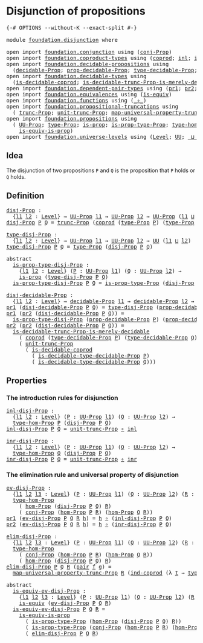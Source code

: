 # Disjunction of propositions

<pre class="Agda"><a id="40" class="Symbol">{-#</a> <a id="44" class="Keyword">OPTIONS</a> <a id="52" class="Pragma">--without-K</a> <a id="64" class="Pragma">--exact-split</a> <a id="78" class="Symbol">#-}</a>

<a id="83" class="Keyword">module</a> <a id="90" href="foundation.disjunction.html" class="Module">foundation.disjunction</a> <a id="113" class="Keyword">where</a>

<a id="120" class="Keyword">open</a> <a id="125" class="Keyword">import</a> <a id="132" href="foundation.conjunction.html" class="Module">foundation.conjunction</a> <a id="155" class="Keyword">using</a> <a id="161" class="Symbol">(</a><a id="162" href="foundation.conjunction.html#693" class="Function">conj-Prop</a><a id="171" class="Symbol">)</a>
<a id="173" class="Keyword">open</a> <a id="178" class="Keyword">import</a> <a id="185" href="foundation.coproduct-types.html" class="Module">foundation.coproduct-types</a> <a id="212" class="Keyword">using</a> <a id="218" class="Symbol">(</a><a id="219" href="foundation.coproduct-types.html#1168" class="Datatype">coprod</a><a id="225" class="Symbol">;</a> <a id="227" href="foundation.coproduct-types.html#1239" class="InductiveConstructor">inl</a><a id="230" class="Symbol">;</a> <a id="232" href="foundation.coproduct-types.html#1262" class="InductiveConstructor">inr</a><a id="235" class="Symbol">;</a> <a id="237" href="foundation.coproduct-types.html#1284" class="Function">ind-coprod</a><a id="247" class="Symbol">)</a>
<a id="249" class="Keyword">open</a> <a id="254" class="Keyword">import</a> <a id="261" href="foundation.decidable-propositions.html" class="Module">foundation.decidable-propositions</a> <a id="295" class="Keyword">using</a>
  <a id="303" class="Symbol">(</a><a id="304" href="foundation.decidable-propositions.html#1883" class="Function">decidable-Prop</a><a id="318" class="Symbol">;</a> <a id="320" href="foundation.decidable-propositions.html#2032" class="Function">prop-decidable-Prop</a><a id="339" class="Symbol">;</a> <a id="341" href="foundation.decidable-propositions.html#2141" class="Function">type-decidable-Prop</a><a id="360" class="Symbol">;</a> <a id="362" href="foundation.decidable-propositions.html#2371" class="Function">is-decidable-type-decidable-Prop</a><a id="394" class="Symbol">)</a>
<a id="396" class="Keyword">open</a> <a id="401" class="Keyword">import</a> <a id="408" href="foundation.decidable-types.html" class="Module">foundation.decidable-types</a> <a id="435" class="Keyword">using</a>
  <a id="443" class="Symbol">(</a><a id="444" href="foundation.decidable-types.html#2953" class="Function">is-decidable-coprod</a><a id="463" class="Symbol">;</a> <a id="465" href="foundation.decidable-types.html#8473" class="Function">is-decidable-trunc-Prop-is-merely-decidable</a><a id="508" class="Symbol">)</a>
<a id="510" class="Keyword">open</a> <a id="515" class="Keyword">import</a> <a id="522" href="foundation.dependent-pair-types.html" class="Module">foundation.dependent-pair-types</a> <a id="554" class="Keyword">using</a> <a id="560" class="Symbol">(</a><a id="561" href="foundation-core.dependent-pair-types.html#592" class="Field">pr1</a><a id="564" class="Symbol">;</a> <a id="566" href="foundation-core.dependent-pair-types.html#604" class="Field">pr2</a><a id="569" class="Symbol">;</a> <a id="571" href="foundation-core.dependent-pair-types.html#575" class="InductiveConstructor">pair</a><a id="575" class="Symbol">)</a>
<a id="577" class="Keyword">open</a> <a id="582" class="Keyword">import</a> <a id="589" href="foundation.equivalences.html" class="Module">foundation.equivalences</a> <a id="613" class="Keyword">using</a> <a id="619" class="Symbol">(</a><a id="620" href="foundation-core.equivalences.html#1542" class="Function">is-equiv</a><a id="628" class="Symbol">)</a>
<a id="630" class="Keyword">open</a> <a id="635" class="Keyword">import</a> <a id="642" href="foundation.functions.html" class="Module">foundation.functions</a> <a id="663" class="Keyword">using</a> <a id="669" class="Symbol">(</a><a id="670" href="foundation-core.functions.html#407" class="Function Operator">_∘_</a><a id="673" class="Symbol">)</a>
<a id="675" class="Keyword">open</a> <a id="680" class="Keyword">import</a> <a id="687" href="foundation.propositional-truncations.html" class="Module">foundation.propositional-truncations</a> <a id="724" class="Keyword">using</a>
  <a id="732" class="Symbol">(</a> <a id="734" href="foundation.propositional-truncations.html#2510" class="Function">trunc-Prop</a><a id="744" class="Symbol">;</a> <a id="746" href="foundation.propositional-truncations.html#2096" class="Function">unit-trunc-Prop</a><a id="761" class="Symbol">;</a> <a id="763" href="foundation.propositional-truncations.html#5222" class="Function">map-universal-property-trunc-Prop</a><a id="796" class="Symbol">)</a>
<a id="798" class="Keyword">open</a> <a id="803" class="Keyword">import</a> <a id="810" href="foundation.propositions.html" class="Module">foundation.propositions</a> <a id="834" class="Keyword">using</a>
  <a id="842" class="Symbol">(</a> <a id="844" href="foundation-core.propositions.html#1322" class="Function">UU-Prop</a><a id="851" class="Symbol">;</a> <a id="853" href="foundation-core.propositions.html#1424" class="Function">type-Prop</a><a id="862" class="Symbol">;</a> <a id="864" href="foundation-core.propositions.html#1246" class="Function">is-prop</a><a id="871" class="Symbol">;</a> <a id="873" href="foundation-core.propositions.html#1491" class="Function">is-prop-type-Prop</a><a id="890" class="Symbol">;</a> <a id="892" href="foundation.propositions.html#3734" class="Function">type-hom-Prop</a><a id="905" class="Symbol">;</a> <a id="907" href="foundation.propositions.html#4054" class="Function">hom-Prop</a><a id="915" class="Symbol">;</a>
    <a id="921" href="foundation-core.propositions.html#3624" class="Function">is-equiv-is-prop</a><a id="937" class="Symbol">)</a>
<a id="939" class="Keyword">open</a> <a id="944" class="Keyword">import</a> <a id="951" href="foundation.universe-levels.html" class="Module">foundation.universe-levels</a> <a id="978" class="Keyword">using</a> <a id="984" class="Symbol">(</a><a id="985" href="Agda.Primitive.html#597" class="Postulate">Level</a><a id="990" class="Symbol">;</a> <a id="992" href="foundation-core.universe-levels.html#222" class="Primitive">UU</a><a id="994" class="Symbol">;</a> <a id="996" href="Agda.Primitive.html#810" class="Primitive Operator">_⊔_</a><a id="999" class="Symbol">)</a>
</pre>
## Idea

The disjunction of two propositions `P` and `Q` is the proposition that `P` holds or `Q` holds.

## Definition

<pre class="Agda"><a id="disj-Prop"></a><a id="1135" href="foundation.disjunction.html#1135" class="Function">disj-Prop</a> <a id="1145" class="Symbol">:</a>
  <a id="1149" class="Symbol">{</a><a id="1150" href="foundation.disjunction.html#1150" class="Bound">l1</a> <a id="1153" href="foundation.disjunction.html#1153" class="Bound">l2</a> <a id="1156" class="Symbol">:</a> <a id="1158" href="Agda.Primitive.html#597" class="Postulate">Level</a><a id="1163" class="Symbol">}</a> <a id="1165" class="Symbol">→</a> <a id="1167" href="foundation-core.propositions.html#1322" class="Function">UU-Prop</a> <a id="1175" href="foundation.disjunction.html#1150" class="Bound">l1</a> <a id="1178" class="Symbol">→</a> <a id="1180" href="foundation-core.propositions.html#1322" class="Function">UU-Prop</a> <a id="1188" href="foundation.disjunction.html#1153" class="Bound">l2</a> <a id="1191" class="Symbol">→</a> <a id="1193" href="foundation-core.propositions.html#1322" class="Function">UU-Prop</a> <a id="1201" class="Symbol">(</a><a id="1202" href="foundation.disjunction.html#1150" class="Bound">l1</a> <a id="1205" href="Agda.Primitive.html#810" class="Primitive Operator">⊔</a> <a id="1207" href="foundation.disjunction.html#1153" class="Bound">l2</a><a id="1209" class="Symbol">)</a>
<a id="1211" href="foundation.disjunction.html#1135" class="Function">disj-Prop</a> <a id="1221" href="foundation.disjunction.html#1221" class="Bound">P</a> <a id="1223" href="foundation.disjunction.html#1223" class="Bound">Q</a> <a id="1225" class="Symbol">=</a> <a id="1227" href="foundation.propositional-truncations.html#2510" class="Function">trunc-Prop</a> <a id="1238" class="Symbol">(</a><a id="1239" href="foundation.coproduct-types.html#1168" class="Datatype">coprod</a> <a id="1246" class="Symbol">(</a><a id="1247" href="foundation-core.propositions.html#1424" class="Function">type-Prop</a> <a id="1257" href="foundation.disjunction.html#1221" class="Bound">P</a><a id="1258" class="Symbol">)</a> <a id="1260" class="Symbol">(</a><a id="1261" href="foundation-core.propositions.html#1424" class="Function">type-Prop</a> <a id="1271" href="foundation.disjunction.html#1223" class="Bound">Q</a><a id="1272" class="Symbol">))</a>

<a id="type-disj-Prop"></a><a id="1276" href="foundation.disjunction.html#1276" class="Function">type-disj-Prop</a> <a id="1291" class="Symbol">:</a>
  <a id="1295" class="Symbol">{</a><a id="1296" href="foundation.disjunction.html#1296" class="Bound">l1</a> <a id="1299" href="foundation.disjunction.html#1299" class="Bound">l2</a> <a id="1302" class="Symbol">:</a> <a id="1304" href="Agda.Primitive.html#597" class="Postulate">Level</a><a id="1309" class="Symbol">}</a> <a id="1311" class="Symbol">→</a> <a id="1313" href="foundation-core.propositions.html#1322" class="Function">UU-Prop</a> <a id="1321" href="foundation.disjunction.html#1296" class="Bound">l1</a> <a id="1324" class="Symbol">→</a> <a id="1326" href="foundation-core.propositions.html#1322" class="Function">UU-Prop</a> <a id="1334" href="foundation.disjunction.html#1299" class="Bound">l2</a> <a id="1337" class="Symbol">→</a> <a id="1339" href="foundation-core.universe-levels.html#222" class="Primitive">UU</a> <a id="1342" class="Symbol">(</a><a id="1343" href="foundation.disjunction.html#1296" class="Bound">l1</a> <a id="1346" href="Agda.Primitive.html#810" class="Primitive Operator">⊔</a> <a id="1348" href="foundation.disjunction.html#1299" class="Bound">l2</a><a id="1350" class="Symbol">)</a>
<a id="1352" href="foundation.disjunction.html#1276" class="Function">type-disj-Prop</a> <a id="1367" href="foundation.disjunction.html#1367" class="Bound">P</a> <a id="1369" href="foundation.disjunction.html#1369" class="Bound">Q</a> <a id="1371" class="Symbol">=</a> <a id="1373" href="foundation-core.propositions.html#1424" class="Function">type-Prop</a> <a id="1383" class="Symbol">(</a><a id="1384" href="foundation.disjunction.html#1135" class="Function">disj-Prop</a> <a id="1394" href="foundation.disjunction.html#1367" class="Bound">P</a> <a id="1396" href="foundation.disjunction.html#1369" class="Bound">Q</a><a id="1397" class="Symbol">)</a>

<a id="1400" class="Keyword">abstract</a>
  <a id="is-prop-type-disj-Prop"></a><a id="1411" href="foundation.disjunction.html#1411" class="Function">is-prop-type-disj-Prop</a> <a id="1434" class="Symbol">:</a>
    <a id="1440" class="Symbol">{</a><a id="1441" href="foundation.disjunction.html#1441" class="Bound">l1</a> <a id="1444" href="foundation.disjunction.html#1444" class="Bound">l2</a> <a id="1447" class="Symbol">:</a> <a id="1449" href="Agda.Primitive.html#597" class="Postulate">Level</a><a id="1454" class="Symbol">}</a> <a id="1456" class="Symbol">(</a><a id="1457" href="foundation.disjunction.html#1457" class="Bound">P</a> <a id="1459" class="Symbol">:</a> <a id="1461" href="foundation-core.propositions.html#1322" class="Function">UU-Prop</a> <a id="1469" href="foundation.disjunction.html#1441" class="Bound">l1</a><a id="1471" class="Symbol">)</a> <a id="1473" class="Symbol">(</a><a id="1474" href="foundation.disjunction.html#1474" class="Bound">Q</a> <a id="1476" class="Symbol">:</a> <a id="1478" href="foundation-core.propositions.html#1322" class="Function">UU-Prop</a> <a id="1486" href="foundation.disjunction.html#1444" class="Bound">l2</a><a id="1488" class="Symbol">)</a> <a id="1490" class="Symbol">→</a>
    <a id="1496" href="foundation-core.propositions.html#1246" class="Function">is-prop</a> <a id="1504" class="Symbol">(</a><a id="1505" href="foundation.disjunction.html#1276" class="Function">type-disj-Prop</a> <a id="1520" href="foundation.disjunction.html#1457" class="Bound">P</a> <a id="1522" href="foundation.disjunction.html#1474" class="Bound">Q</a><a id="1523" class="Symbol">)</a>
  <a id="1527" href="foundation.disjunction.html#1411" class="Function">is-prop-type-disj-Prop</a> <a id="1550" href="foundation.disjunction.html#1550" class="Bound">P</a> <a id="1552" href="foundation.disjunction.html#1552" class="Bound">Q</a> <a id="1554" class="Symbol">=</a> <a id="1556" href="foundation-core.propositions.html#1491" class="Function">is-prop-type-Prop</a> <a id="1574" class="Symbol">(</a><a id="1575" href="foundation.disjunction.html#1135" class="Function">disj-Prop</a> <a id="1585" href="foundation.disjunction.html#1550" class="Bound">P</a> <a id="1587" href="foundation.disjunction.html#1552" class="Bound">Q</a><a id="1588" class="Symbol">)</a>

<a id="disj-decidable-Prop"></a><a id="1591" href="foundation.disjunction.html#1591" class="Function">disj-decidable-Prop</a> <a id="1611" class="Symbol">:</a> 
  <a id="1616" class="Symbol">{</a><a id="1617" href="foundation.disjunction.html#1617" class="Bound">l1</a> <a id="1620" href="foundation.disjunction.html#1620" class="Bound">l2</a> <a id="1623" class="Symbol">:</a> <a id="1625" href="Agda.Primitive.html#597" class="Postulate">Level</a><a id="1630" class="Symbol">}</a> <a id="1632" class="Symbol">→</a> <a id="1634" href="foundation.decidable-propositions.html#1883" class="Function">decidable-Prop</a> <a id="1649" href="foundation.disjunction.html#1617" class="Bound">l1</a> <a id="1652" class="Symbol">→</a> <a id="1654" href="foundation.decidable-propositions.html#1883" class="Function">decidable-Prop</a> <a id="1669" href="foundation.disjunction.html#1620" class="Bound">l2</a> <a id="1672" class="Symbol">→</a> <a id="1674" href="foundation.decidable-propositions.html#1883" class="Function">decidable-Prop</a> <a id="1689" class="Symbol">(</a><a id="1690" href="foundation.disjunction.html#1617" class="Bound">l1</a> <a id="1693" href="Agda.Primitive.html#810" class="Primitive Operator">⊔</a> <a id="1695" href="foundation.disjunction.html#1620" class="Bound">l2</a><a id="1697" class="Symbol">)</a>
<a id="1699" href="foundation-core.dependent-pair-types.html#592" class="Field">pr1</a> <a id="1703" class="Symbol">(</a><a id="1704" href="foundation.disjunction.html#1591" class="Function">disj-decidable-Prop</a> <a id="1724" href="foundation.disjunction.html#1724" class="Bound">P</a> <a id="1726" href="foundation.disjunction.html#1726" class="Bound">Q</a><a id="1727" class="Symbol">)</a> <a id="1729" class="Symbol">=</a> <a id="1731" href="foundation.disjunction.html#1276" class="Function">type-disj-Prop</a> <a id="1746" class="Symbol">(</a><a id="1747" href="foundation.decidable-propositions.html#2032" class="Function">prop-decidable-Prop</a> <a id="1767" href="foundation.disjunction.html#1724" class="Bound">P</a><a id="1768" class="Symbol">)</a> <a id="1770" class="Symbol">(</a><a id="1771" href="foundation.decidable-propositions.html#2032" class="Function">prop-decidable-Prop</a> <a id="1791" href="foundation.disjunction.html#1726" class="Bound">Q</a><a id="1792" class="Symbol">)</a>
<a id="1794" href="foundation-core.dependent-pair-types.html#592" class="Field">pr1</a> <a id="1798" class="Symbol">(</a><a id="1799" href="foundation-core.dependent-pair-types.html#604" class="Field">pr2</a> <a id="1803" class="Symbol">(</a><a id="1804" href="foundation.disjunction.html#1591" class="Function">disj-decidable-Prop</a> <a id="1824" href="foundation.disjunction.html#1824" class="Bound">P</a> <a id="1826" href="foundation.disjunction.html#1826" class="Bound">Q</a><a id="1827" class="Symbol">))</a> <a id="1830" class="Symbol">=</a>
  <a id="1834" href="foundation.disjunction.html#1411" class="Function">is-prop-type-disj-Prop</a> <a id="1857" class="Symbol">(</a><a id="1858" href="foundation.decidable-propositions.html#2032" class="Function">prop-decidable-Prop</a> <a id="1878" href="foundation.disjunction.html#1824" class="Bound">P</a><a id="1879" class="Symbol">)</a> <a id="1881" class="Symbol">(</a><a id="1882" href="foundation.decidable-propositions.html#2032" class="Function">prop-decidable-Prop</a> <a id="1902" href="foundation.disjunction.html#1826" class="Bound">Q</a><a id="1903" class="Symbol">)</a>
<a id="1905" href="foundation-core.dependent-pair-types.html#604" class="Field">pr2</a> <a id="1909" class="Symbol">(</a><a id="1910" href="foundation-core.dependent-pair-types.html#604" class="Field">pr2</a> <a id="1914" class="Symbol">(</a><a id="1915" href="foundation.disjunction.html#1591" class="Function">disj-decidable-Prop</a> <a id="1935" href="foundation.disjunction.html#1935" class="Bound">P</a> <a id="1937" href="foundation.disjunction.html#1937" class="Bound">Q</a><a id="1938" class="Symbol">))</a> <a id="1941" class="Symbol">=</a>
  <a id="1945" href="foundation.decidable-types.html#8473" class="Function">is-decidable-trunc-Prop-is-merely-decidable</a>
    <a id="1993" class="Symbol">(</a> <a id="1995" href="foundation.coproduct-types.html#1168" class="Datatype">coprod</a> <a id="2002" class="Symbol">(</a><a id="2003" href="foundation.decidable-propositions.html#2141" class="Function">type-decidable-Prop</a> <a id="2023" href="foundation.disjunction.html#1935" class="Bound">P</a><a id="2024" class="Symbol">)</a> <a id="2026" class="Symbol">(</a><a id="2027" href="foundation.decidable-propositions.html#2141" class="Function">type-decidable-Prop</a> <a id="2047" href="foundation.disjunction.html#1937" class="Bound">Q</a><a id="2048" class="Symbol">))</a>
    <a id="2055" class="Symbol">(</a> <a id="2057" href="foundation.propositional-truncations.html#2096" class="Function">unit-trunc-Prop</a>
      <a id="2079" class="Symbol">(</a> <a id="2081" href="foundation.decidable-types.html#2953" class="Function">is-decidable-coprod</a>
        <a id="2109" class="Symbol">(</a> <a id="2111" href="foundation.decidable-propositions.html#2371" class="Function">is-decidable-type-decidable-Prop</a> <a id="2144" href="foundation.disjunction.html#1935" class="Bound">P</a><a id="2145" class="Symbol">)</a>
        <a id="2155" class="Symbol">(</a> <a id="2157" href="foundation.decidable-propositions.html#2371" class="Function">is-decidable-type-decidable-Prop</a> <a id="2190" href="foundation.disjunction.html#1937" class="Bound">Q</a><a id="2191" class="Symbol">)))</a>
</pre>
## Properties

### The introduction rules for disjunction

<pre class="Agda"><a id="inl-disj-Prop"></a><a id="2267" href="foundation.disjunction.html#2267" class="Function">inl-disj-Prop</a> <a id="2281" class="Symbol">:</a>
  <a id="2285" class="Symbol">{</a><a id="2286" href="foundation.disjunction.html#2286" class="Bound">l1</a> <a id="2289" href="foundation.disjunction.html#2289" class="Bound">l2</a> <a id="2292" class="Symbol">:</a> <a id="2294" href="Agda.Primitive.html#597" class="Postulate">Level</a><a id="2299" class="Symbol">}</a> <a id="2301" class="Symbol">(</a><a id="2302" href="foundation.disjunction.html#2302" class="Bound">P</a> <a id="2304" class="Symbol">:</a> <a id="2306" href="foundation-core.propositions.html#1322" class="Function">UU-Prop</a> <a id="2314" href="foundation.disjunction.html#2286" class="Bound">l1</a><a id="2316" class="Symbol">)</a> <a id="2318" class="Symbol">(</a><a id="2319" href="foundation.disjunction.html#2319" class="Bound">Q</a> <a id="2321" class="Symbol">:</a> <a id="2323" href="foundation-core.propositions.html#1322" class="Function">UU-Prop</a> <a id="2331" href="foundation.disjunction.html#2289" class="Bound">l2</a><a id="2333" class="Symbol">)</a> <a id="2335" class="Symbol">→</a>
  <a id="2339" href="foundation.propositions.html#3734" class="Function">type-hom-Prop</a> <a id="2353" href="foundation.disjunction.html#2302" class="Bound">P</a> <a id="2355" class="Symbol">(</a><a id="2356" href="foundation.disjunction.html#1135" class="Function">disj-Prop</a> <a id="2366" href="foundation.disjunction.html#2302" class="Bound">P</a> <a id="2368" href="foundation.disjunction.html#2319" class="Bound">Q</a><a id="2369" class="Symbol">)</a>
<a id="2371" href="foundation.disjunction.html#2267" class="Function">inl-disj-Prop</a> <a id="2385" href="foundation.disjunction.html#2385" class="Bound">P</a> <a id="2387" href="foundation.disjunction.html#2387" class="Bound">Q</a> <a id="2389" class="Symbol">=</a> <a id="2391" href="foundation.propositional-truncations.html#2096" class="Function">unit-trunc-Prop</a> <a id="2407" href="foundation-core.functions.html#407" class="Function Operator">∘</a> <a id="2409" href="foundation.coproduct-types.html#1239" class="InductiveConstructor">inl</a>

<a id="inr-disj-Prop"></a><a id="2414" href="foundation.disjunction.html#2414" class="Function">inr-disj-Prop</a> <a id="2428" class="Symbol">:</a>
  <a id="2432" class="Symbol">{</a><a id="2433" href="foundation.disjunction.html#2433" class="Bound">l1</a> <a id="2436" href="foundation.disjunction.html#2436" class="Bound">l2</a> <a id="2439" class="Symbol">:</a> <a id="2441" href="Agda.Primitive.html#597" class="Postulate">Level</a><a id="2446" class="Symbol">}</a> <a id="2448" class="Symbol">(</a><a id="2449" href="foundation.disjunction.html#2449" class="Bound">P</a> <a id="2451" class="Symbol">:</a> <a id="2453" href="foundation-core.propositions.html#1322" class="Function">UU-Prop</a> <a id="2461" href="foundation.disjunction.html#2433" class="Bound">l1</a><a id="2463" class="Symbol">)</a> <a id="2465" class="Symbol">(</a><a id="2466" href="foundation.disjunction.html#2466" class="Bound">Q</a> <a id="2468" class="Symbol">:</a> <a id="2470" href="foundation-core.propositions.html#1322" class="Function">UU-Prop</a> <a id="2478" href="foundation.disjunction.html#2436" class="Bound">l2</a><a id="2480" class="Symbol">)</a> <a id="2482" class="Symbol">→</a>
  <a id="2486" href="foundation.propositions.html#3734" class="Function">type-hom-Prop</a> <a id="2500" href="foundation.disjunction.html#2466" class="Bound">Q</a> <a id="2502" class="Symbol">(</a><a id="2503" href="foundation.disjunction.html#1135" class="Function">disj-Prop</a> <a id="2513" href="foundation.disjunction.html#2449" class="Bound">P</a> <a id="2515" href="foundation.disjunction.html#2466" class="Bound">Q</a><a id="2516" class="Symbol">)</a>
<a id="2518" href="foundation.disjunction.html#2414" class="Function">inr-disj-Prop</a> <a id="2532" href="foundation.disjunction.html#2532" class="Bound">P</a> <a id="2534" href="foundation.disjunction.html#2534" class="Bound">Q</a> <a id="2536" class="Symbol">=</a> <a id="2538" href="foundation.propositional-truncations.html#2096" class="Function">unit-trunc-Prop</a> <a id="2554" href="foundation-core.functions.html#407" class="Function Operator">∘</a> <a id="2556" href="foundation.coproduct-types.html#1262" class="InductiveConstructor">inr</a>
</pre>
### The elimination rule and universal property of disjunction

<pre class="Agda"><a id="ev-disj-Prop"></a><a id="2637" href="foundation.disjunction.html#2637" class="Function">ev-disj-Prop</a> <a id="2650" class="Symbol">:</a>
  <a id="2654" class="Symbol">{</a><a id="2655" href="foundation.disjunction.html#2655" class="Bound">l1</a> <a id="2658" href="foundation.disjunction.html#2658" class="Bound">l2</a> <a id="2661" href="foundation.disjunction.html#2661" class="Bound">l3</a> <a id="2664" class="Symbol">:</a> <a id="2666" href="Agda.Primitive.html#597" class="Postulate">Level</a><a id="2671" class="Symbol">}</a> <a id="2673" class="Symbol">(</a><a id="2674" href="foundation.disjunction.html#2674" class="Bound">P</a> <a id="2676" class="Symbol">:</a> <a id="2678" href="foundation-core.propositions.html#1322" class="Function">UU-Prop</a> <a id="2686" href="foundation.disjunction.html#2655" class="Bound">l1</a><a id="2688" class="Symbol">)</a> <a id="2690" class="Symbol">(</a><a id="2691" href="foundation.disjunction.html#2691" class="Bound">Q</a> <a id="2693" class="Symbol">:</a> <a id="2695" href="foundation-core.propositions.html#1322" class="Function">UU-Prop</a> <a id="2703" href="foundation.disjunction.html#2658" class="Bound">l2</a><a id="2705" class="Symbol">)</a> <a id="2707" class="Symbol">(</a><a id="2708" href="foundation.disjunction.html#2708" class="Bound">R</a> <a id="2710" class="Symbol">:</a> <a id="2712" href="foundation-core.propositions.html#1322" class="Function">UU-Prop</a> <a id="2720" href="foundation.disjunction.html#2661" class="Bound">l3</a><a id="2722" class="Symbol">)</a> <a id="2724" class="Symbol">→</a>
  <a id="2728" href="foundation.propositions.html#3734" class="Function">type-hom-Prop</a>
    <a id="2746" class="Symbol">(</a> <a id="2748" href="foundation.propositions.html#4054" class="Function">hom-Prop</a> <a id="2757" class="Symbol">(</a><a id="2758" href="foundation.disjunction.html#1135" class="Function">disj-Prop</a> <a id="2768" href="foundation.disjunction.html#2674" class="Bound">P</a> <a id="2770" href="foundation.disjunction.html#2691" class="Bound">Q</a><a id="2771" class="Symbol">)</a> <a id="2773" href="foundation.disjunction.html#2708" class="Bound">R</a><a id="2774" class="Symbol">)</a>
    <a id="2780" class="Symbol">(</a> <a id="2782" href="foundation.conjunction.html#693" class="Function">conj-Prop</a> <a id="2792" class="Symbol">(</a><a id="2793" href="foundation.propositions.html#4054" class="Function">hom-Prop</a> <a id="2802" href="foundation.disjunction.html#2674" class="Bound">P</a> <a id="2804" href="foundation.disjunction.html#2708" class="Bound">R</a><a id="2805" class="Symbol">)</a> <a id="2807" class="Symbol">(</a><a id="2808" href="foundation.propositions.html#4054" class="Function">hom-Prop</a> <a id="2817" href="foundation.disjunction.html#2691" class="Bound">Q</a> <a id="2819" href="foundation.disjunction.html#2708" class="Bound">R</a><a id="2820" class="Symbol">))</a>
<a id="2823" href="foundation-core.dependent-pair-types.html#592" class="Field">pr1</a> <a id="2827" class="Symbol">(</a><a id="2828" href="foundation.disjunction.html#2637" class="Function">ev-disj-Prop</a> <a id="2841" href="foundation.disjunction.html#2841" class="Bound">P</a> <a id="2843" href="foundation.disjunction.html#2843" class="Bound">Q</a> <a id="2845" href="foundation.disjunction.html#2845" class="Bound">R</a> <a id="2847" href="foundation.disjunction.html#2847" class="Bound">h</a><a id="2848" class="Symbol">)</a> <a id="2850" class="Symbol">=</a> <a id="2852" href="foundation.disjunction.html#2847" class="Bound">h</a> <a id="2854" href="foundation-core.functions.html#407" class="Function Operator">∘</a> <a id="2856" class="Symbol">(</a><a id="2857" href="foundation.disjunction.html#2267" class="Function">inl-disj-Prop</a> <a id="2871" href="foundation.disjunction.html#2841" class="Bound">P</a> <a id="2873" href="foundation.disjunction.html#2843" class="Bound">Q</a><a id="2874" class="Symbol">)</a>
<a id="2876" href="foundation-core.dependent-pair-types.html#604" class="Field">pr2</a> <a id="2880" class="Symbol">(</a><a id="2881" href="foundation.disjunction.html#2637" class="Function">ev-disj-Prop</a> <a id="2894" href="foundation.disjunction.html#2894" class="Bound">P</a> <a id="2896" href="foundation.disjunction.html#2896" class="Bound">Q</a> <a id="2898" href="foundation.disjunction.html#2898" class="Bound">R</a> <a id="2900" href="foundation.disjunction.html#2900" class="Bound">h</a><a id="2901" class="Symbol">)</a> <a id="2903" class="Symbol">=</a> <a id="2905" href="foundation.disjunction.html#2900" class="Bound">h</a> <a id="2907" href="foundation-core.functions.html#407" class="Function Operator">∘</a> <a id="2909" class="Symbol">(</a><a id="2910" href="foundation.disjunction.html#2414" class="Function">inr-disj-Prop</a> <a id="2924" href="foundation.disjunction.html#2894" class="Bound">P</a> <a id="2926" href="foundation.disjunction.html#2896" class="Bound">Q</a><a id="2927" class="Symbol">)</a>

<a id="elim-disj-Prop"></a><a id="2930" href="foundation.disjunction.html#2930" class="Function">elim-disj-Prop</a> <a id="2945" class="Symbol">:</a>
  <a id="2949" class="Symbol">{</a><a id="2950" href="foundation.disjunction.html#2950" class="Bound">l1</a> <a id="2953" href="foundation.disjunction.html#2953" class="Bound">l2</a> <a id="2956" href="foundation.disjunction.html#2956" class="Bound">l3</a> <a id="2959" class="Symbol">:</a> <a id="2961" href="Agda.Primitive.html#597" class="Postulate">Level</a><a id="2966" class="Symbol">}</a> <a id="2968" class="Symbol">(</a><a id="2969" href="foundation.disjunction.html#2969" class="Bound">P</a> <a id="2971" class="Symbol">:</a> <a id="2973" href="foundation-core.propositions.html#1322" class="Function">UU-Prop</a> <a id="2981" href="foundation.disjunction.html#2950" class="Bound">l1</a><a id="2983" class="Symbol">)</a> <a id="2985" class="Symbol">(</a><a id="2986" href="foundation.disjunction.html#2986" class="Bound">Q</a> <a id="2988" class="Symbol">:</a> <a id="2990" href="foundation-core.propositions.html#1322" class="Function">UU-Prop</a> <a id="2998" href="foundation.disjunction.html#2953" class="Bound">l2</a><a id="3000" class="Symbol">)</a> <a id="3002" class="Symbol">(</a><a id="3003" href="foundation.disjunction.html#3003" class="Bound">R</a> <a id="3005" class="Symbol">:</a> <a id="3007" href="foundation-core.propositions.html#1322" class="Function">UU-Prop</a> <a id="3015" href="foundation.disjunction.html#2956" class="Bound">l3</a><a id="3017" class="Symbol">)</a> <a id="3019" class="Symbol">→</a>
  <a id="3023" href="foundation.propositions.html#3734" class="Function">type-hom-Prop</a>
    <a id="3041" class="Symbol">(</a> <a id="3043" href="foundation.conjunction.html#693" class="Function">conj-Prop</a> <a id="3053" class="Symbol">(</a><a id="3054" href="foundation.propositions.html#4054" class="Function">hom-Prop</a> <a id="3063" href="foundation.disjunction.html#2969" class="Bound">P</a> <a id="3065" href="foundation.disjunction.html#3003" class="Bound">R</a><a id="3066" class="Symbol">)</a> <a id="3068" class="Symbol">(</a><a id="3069" href="foundation.propositions.html#4054" class="Function">hom-Prop</a> <a id="3078" href="foundation.disjunction.html#2986" class="Bound">Q</a> <a id="3080" href="foundation.disjunction.html#3003" class="Bound">R</a><a id="3081" class="Symbol">))</a>
    <a id="3088" class="Symbol">(</a> <a id="3090" href="foundation.propositions.html#4054" class="Function">hom-Prop</a> <a id="3099" class="Symbol">(</a><a id="3100" href="foundation.disjunction.html#1135" class="Function">disj-Prop</a> <a id="3110" href="foundation.disjunction.html#2969" class="Bound">P</a> <a id="3112" href="foundation.disjunction.html#2986" class="Bound">Q</a><a id="3113" class="Symbol">)</a> <a id="3115" href="foundation.disjunction.html#3003" class="Bound">R</a><a id="3116" class="Symbol">)</a>
<a id="3118" href="foundation.disjunction.html#2930" class="Function">elim-disj-Prop</a> <a id="3133" href="foundation.disjunction.html#3133" class="Bound">P</a> <a id="3135" href="foundation.disjunction.html#3135" class="Bound">Q</a> <a id="3137" href="foundation.disjunction.html#3137" class="Bound">R</a> <a id="3139" class="Symbol">(</a><a id="3140" href="foundation-core.dependent-pair-types.html#575" class="InductiveConstructor">pair</a> <a id="3145" href="foundation.disjunction.html#3145" class="Bound">f</a> <a id="3147" href="foundation.disjunction.html#3147" class="Bound">g</a><a id="3148" class="Symbol">)</a> <a id="3150" class="Symbol">=</a>
  <a id="3154" href="foundation.propositional-truncations.html#5222" class="Function">map-universal-property-trunc-Prop</a> <a id="3188" href="foundation.disjunction.html#3137" class="Bound">R</a> <a id="3190" class="Symbol">(</a><a id="3191" href="foundation.coproduct-types.html#1284" class="Function">ind-coprod</a> <a id="3202" class="Symbol">(λ</a> <a id="3205" href="foundation.disjunction.html#3205" class="Bound">t</a> <a id="3207" class="Symbol">→</a> <a id="3209" href="foundation-core.propositions.html#1424" class="Function">type-Prop</a> <a id="3219" href="foundation.disjunction.html#3137" class="Bound">R</a><a id="3220" class="Symbol">)</a> <a id="3222" href="foundation.disjunction.html#3145" class="Bound">f</a> <a id="3224" href="foundation.disjunction.html#3147" class="Bound">g</a><a id="3225" class="Symbol">)</a>

<a id="3228" class="Keyword">abstract</a>
  <a id="is-equiv-ev-disj-Prop"></a><a id="3239" href="foundation.disjunction.html#3239" class="Function">is-equiv-ev-disj-Prop</a> <a id="3261" class="Symbol">:</a>
    <a id="3267" class="Symbol">{</a><a id="3268" href="foundation.disjunction.html#3268" class="Bound">l1</a> <a id="3271" href="foundation.disjunction.html#3271" class="Bound">l2</a> <a id="3274" href="foundation.disjunction.html#3274" class="Bound">l3</a> <a id="3277" class="Symbol">:</a> <a id="3279" href="Agda.Primitive.html#597" class="Postulate">Level</a><a id="3284" class="Symbol">}</a> <a id="3286" class="Symbol">(</a><a id="3287" href="foundation.disjunction.html#3287" class="Bound">P</a> <a id="3289" class="Symbol">:</a> <a id="3291" href="foundation-core.propositions.html#1322" class="Function">UU-Prop</a> <a id="3299" href="foundation.disjunction.html#3268" class="Bound">l1</a><a id="3301" class="Symbol">)</a> <a id="3303" class="Symbol">(</a><a id="3304" href="foundation.disjunction.html#3304" class="Bound">Q</a> <a id="3306" class="Symbol">:</a> <a id="3308" href="foundation-core.propositions.html#1322" class="Function">UU-Prop</a> <a id="3316" href="foundation.disjunction.html#3271" class="Bound">l2</a><a id="3318" class="Symbol">)</a> <a id="3320" class="Symbol">(</a><a id="3321" href="foundation.disjunction.html#3321" class="Bound">R</a> <a id="3323" class="Symbol">:</a> <a id="3325" href="foundation-core.propositions.html#1322" class="Function">UU-Prop</a> <a id="3333" href="foundation.disjunction.html#3274" class="Bound">l3</a><a id="3335" class="Symbol">)</a> <a id="3337" class="Symbol">→</a>
    <a id="3343" href="foundation-core.equivalences.html#1542" class="Function">is-equiv</a> <a id="3352" class="Symbol">(</a><a id="3353" href="foundation.disjunction.html#2637" class="Function">ev-disj-Prop</a> <a id="3366" href="foundation.disjunction.html#3287" class="Bound">P</a> <a id="3368" href="foundation.disjunction.html#3304" class="Bound">Q</a> <a id="3370" href="foundation.disjunction.html#3321" class="Bound">R</a><a id="3371" class="Symbol">)</a>
  <a id="3375" href="foundation.disjunction.html#3239" class="Function">is-equiv-ev-disj-Prop</a> <a id="3397" href="foundation.disjunction.html#3397" class="Bound">P</a> <a id="3399" href="foundation.disjunction.html#3399" class="Bound">Q</a> <a id="3401" href="foundation.disjunction.html#3401" class="Bound">R</a> <a id="3403" class="Symbol">=</a>
    <a id="3409" href="foundation-core.propositions.html#3624" class="Function">is-equiv-is-prop</a>
      <a id="3432" class="Symbol">(</a> <a id="3434" href="foundation-core.propositions.html#1491" class="Function">is-prop-type-Prop</a> <a id="3452" class="Symbol">(</a><a id="3453" href="foundation.propositions.html#4054" class="Function">hom-Prop</a> <a id="3462" class="Symbol">(</a><a id="3463" href="foundation.disjunction.html#1135" class="Function">disj-Prop</a> <a id="3473" href="foundation.disjunction.html#3397" class="Bound">P</a> <a id="3475" href="foundation.disjunction.html#3399" class="Bound">Q</a><a id="3476" class="Symbol">)</a> <a id="3478" href="foundation.disjunction.html#3401" class="Bound">R</a><a id="3479" class="Symbol">))</a>
      <a id="3488" class="Symbol">(</a> <a id="3490" href="foundation-core.propositions.html#1491" class="Function">is-prop-type-Prop</a> <a id="3508" class="Symbol">(</a><a id="3509" href="foundation.conjunction.html#693" class="Function">conj-Prop</a> <a id="3519" class="Symbol">(</a><a id="3520" href="foundation.propositions.html#4054" class="Function">hom-Prop</a> <a id="3529" href="foundation.disjunction.html#3397" class="Bound">P</a> <a id="3531" href="foundation.disjunction.html#3401" class="Bound">R</a><a id="3532" class="Symbol">)</a> <a id="3534" class="Symbol">(</a><a id="3535" href="foundation.propositions.html#4054" class="Function">hom-Prop</a> <a id="3544" href="foundation.disjunction.html#3399" class="Bound">Q</a> <a id="3546" href="foundation.disjunction.html#3401" class="Bound">R</a><a id="3547" class="Symbol">)))</a>
      <a id="3557" class="Symbol">(</a> <a id="3559" href="foundation.disjunction.html#2930" class="Function">elim-disj-Prop</a> <a id="3574" href="foundation.disjunction.html#3397" class="Bound">P</a> <a id="3576" href="foundation.disjunction.html#3399" class="Bound">Q</a> <a id="3578" href="foundation.disjunction.html#3401" class="Bound">R</a><a id="3579" class="Symbol">)</a>
</pre>